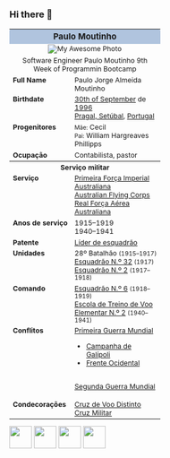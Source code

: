 <!--
Start HTML Imports
-->

<link rel="stylesheet" href="https://cdn.jsdelivr.net/gh/devicons/devicon@v2.15.1/devicon.min.css">

<!--
End HTML Imports
-->

### Hi there 👋

<table class="wikiTableStyle" cellpadding="3" border="0" style="width: 270px; font-size: 88%;">
<tbody>
<tr>
<th colspan="2" class="" style="text-align:center; font-size:larger; background-color:#B0C4DE; border-radius: 3px 3px 0 0;"><span class="">Paulo Moutinho</span>
</th></tr>
<tr>
<td colspan="2" style="text-align:center;"><div style="padding-bottom: 5px;"><img alt="My Awesome Photo" src="https://avatars.githubusercontent.com/u/19191653?s=400&u=a6f9a5517792ec7ff8c4ace1bd0980d5008f81b1&v=4" decoding="async" srcset="//upload.wikimedia.org/wikipedia/commons/thumb/3/30/A03716Phillipps.jpg/390px-A03716Phillipps.jpg 1.5x, //upload.wikimedia.org/wikipedia/commons/3/30/A03716Phillipps.jpg 2x" data-file-width="450" data-file-height="639"></div>Software Engineer Paulo Moutinho 9th Week of Programmin Bootcamp</td>
</tr>
<tr>
<td scope="row" style="vertical-align: top; text-align: left; font-weight:bold;">Full Name
</td>
<td style="vertical-align: top; text-align: left;">Paulo Jorge Almeida Moutinho
</td></tr>
<tr>
<td scope="row" style="vertical-align: top; text-align: left; font-weight:bold;">Birthdate
</td>
<td style="vertical-align: top; text-align: left;"><a href="/wiki/1_de_mar%C3%A7o#Nascimentos" title="1 de março">30th of September</a> de <a href="/wiki/1892" title="1892">1996</a><br><a href="/wiki/Nova_Gales_do_Sul" title="Nova Gales do Sul">Pragal, Setúbal</a>, <a href="/wiki/Austr%C3%A1lia" title="Austrália">Portugal</a>
</td></tr>
<td scope="row" style="vertical-align: top; text-align: left; font-weight:bold;">Progenitores
</td>
<td style="vertical-align: top; text-align: left;"><small>Mãe:</small> Cecil<br><small>Pai:</small> William Hargreaves Phillipps
</td></tr>
<tr>
<td scope="row" style="vertical-align: top; text-align: left; font-weight:bold;">Ocupação
</td>
<td style="vertical-align: top; text-align: left;">Contabilista, pastor
</td></tr>
<tr>
<th colspan="2" style="text-align:center;">Serviço militar
</th></tr>
<tr>
<td scope="row" style="vertical-align: top; text-align: left; font-weight:bold;">Serviço
</td>
<td style="vertical-align: top; text-align: left;"><a href="/wiki/Primeira_For%C3%A7a_Imperial_Australiana" title="Primeira Força Imperial Australiana">Primeira Força Imperial Australiana</a><br><a href="/wiki/Australian_Flying_Corps" title="Australian Flying Corps">Australian Flying Corps</a><br><a href="/wiki/Real_For%C3%A7a_A%C3%A9rea_Australiana" title="Real Força Aérea Australiana">Real Força Aérea Australiana</a>
</td></tr>
<tr>
<td scope="row" style="vertical-align: top; text-align: left; font-weight:bold;"><span style="white-space:nowrap;">Anos de serviço</span>
</td>
<td style="vertical-align: top; text-align: left;">1915–1919<br>1940–1941
</td></tr>
<tr>
<td scope="row" style="vertical-align: top; text-align: left; font-weight:bold;">Patente
</td>
<td style="vertical-align: top; text-align: left;"><a href="/wiki/L%C3%ADder_de_esquadr%C3%A3o" title="Líder de esquadrão">Líder de esquadrão</a>
</td></tr>
<tr>
<td scope="row" style="vertical-align: top; text-align: left; font-weight:bold;">Unidades
</td>
<td style="vertical-align: top; text-align: left;">28º Batalhão <span style="font-size:85%;">(1915–1917)</span><br><a href="/wiki/Esquadr%C3%A3o_N.%C2%BA_32_da_RAF" title="Esquadrão N.º 32 da RAF">Esquadrão N.º 32</a> <span style="font-size:85%;">(1917)</span><br><a href="/wiki/Esquadr%C3%A3o_N.%C2%BA_2_da_RAAF" title="Esquadrão N.º 2 da RAAF">Esquadrão N.º 2</a> <span style="font-size:85%;">(1917–1918)</span><br>
</td></tr>
<tr>
<td scope="row" style="vertical-align: top; text-align: left; font-weight:bold;">Comando
</td>
<td style="vertical-align: top; text-align: left;"><a href="/wiki/Esquadr%C3%A3o_N.%C2%BA_6_da_RAAF" title="Esquadrão N.º 6 da RAAF">Esquadrão N.º 6</a> <span style="font-size:85%;">(1918–1919)</span><br><a href="/wiki/Escola_de_Treino_de_Voo_Elementar_N.%C2%BA_2_da_RAAF" title="Escola de Treino de Voo Elementar N.º 2 da RAAF">Escola de Treino de Voo Elementar N.º 2</a> <span style="font-size:85%;">(1940–1941)</span>
</td></tr>
<tr>
<td scope="row" style="vertical-align: top; text-align: left; font-weight:bold;">Conflitos
</td>
<td style="vertical-align: top; text-align: left;"><a href="/wiki/Primeira_Guerra_Mundial" title="Primeira Guerra Mundial">Primeira Guerra Mundial</a>
<ul><li><a href="/wiki/Campanha_de_Gal%C3%ADpoli" title="Campanha de Galípoli">Campanha de Galípoli</a></li>
<li><a href="/wiki/Frente_Ocidental_(Primeira_Guerra_Mundial)" title="Frente Ocidental (Primeira Guerra Mundial)">Frente Ocidental</a></li></ul>
<p><br><a href="/wiki/Segunda_Guerra_Mundial" title="Segunda Guerra Mundial">Segunda Guerra Mundial</a>
</p>
</td></tr>
<tr>
<td scope="row" style="vertical-align: top; text-align: left; font-weight:bold;">Condecorações
</td>
<td style="vertical-align: top; text-align: left;"><a href="/wiki/Cruz_de_Voo_Distinto_(Reino_Unido)" title="Cruz de Voo Distinto (Reino Unido)">Cruz de Voo Distinto</a><br><a href="/wiki/Cruz_Militar" title="Cruz Militar">Cruz Militar</a>
</td></tr>
</tbody></table>

<div>
<img src="https://cdn.jsdelivr.net/gh/devicons/devicon/icons/selenium/selenium-original.svg" idth="40" height="40"/>        
<img src="https://cdn.jsdelivr.net/gh/devicons/devicon/icons/java/java-original-wordmark.svg" idth="40" height="40" />
<img src="https://cdn.jsdelivr.net/gh/devicons/devicon/icons/javascript/javascript-plain.svg" idth="40" height="40"/>
<img src="https://cdn.jsdelivr.net/gh/devicons/devicon/icons/cucumber/cucumber-plain-wordmark.svg" idth="40" height="40"/>
</div>

<!--
**opmoutinho/opmoutinho** is a ✨ _special_ ✨ repository because its `README.md` (this file) appears on your GitHub profile.

Here are some ideas to get you started:

- 🔭 I’m currently working on ...
- 🌱 I’m currently learning ...
- 👯 I’m looking to collaborate on ...
- 🤔 I’m looking for help with ...
- 💬 Ask me about ...
- 📫 How to reach me: ...
- 😄 Pronouns: ...
- ⚡ Fun fact: ...
-->
